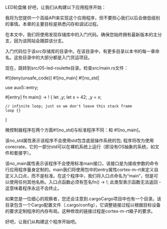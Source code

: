 LED轮盘赌
好吧，让我们从构建以下应用程序开始：



我将为您提供一个高级API来实现这个应用程序，但不要担心我们以后会做低级别的事情。本章的主要目标是熟悉闪存和调试过程。

在本文中，我们将使用发现存储库中的入门代码。确保您始终拥有最新版本的主分支，因为该网站会跟踪该分支。

入门代码位于该src存储库的目录中。在该目录中，有更多目录以本书的每一章命名。这些目录中的大部分都是入门货运项目。

现在，跳转到src/05-led-roulette目录。检查src/main.rs文件：


#![deny(unsafe_code)]
#![no_main]
#![no_std]

use aux5::entry;

#[entry]
fn main() -> ! {
    let _y;
    let x = 42;
    _y = x;

    // infinite loop; just so we don't leave this stack frame
    loop {}
}

微控制器程序在两个方面#![no_std]与标准程序不同：和 #![no_main]。

该no_std属性表示该程序不会使用std包含底层操作系统的包; 程序将改为使用corecrate，它的一部分std可以在裸机系统上运行（即没有OS抽象的系统，如文件和套接字）。

该no_main属性表示该程序不会使用标准main接口，该接口是为接收参数的命令行应用程序量身定制的。main我们将使用包中的entry属性cortex-m-rt来定义自定义入口点，而不是标准。在这个程序中，我们将入口点命名为“main”，但是可以使用任何其他名称。入口点函数必须有签名fn() -> !; 此类型表示函数无法返回 - 这意味着程序永远不会终止。

如果您是一位细心的观察者，您还会注意到.cargoCargo项目中也有一个目录。该目录包含一个Cargo配置文件（.cargo/config），它调整链接过程以根据目标设备的要求定制程序的内存布局。这种修改的链接过程是cortex-m-rt箱子的要求。

好吧，让我们从构建这个程序开始吧。